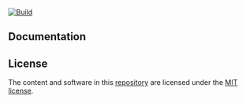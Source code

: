 [![Build](https://img.shields.io/github/actions/workflow/status/Googool/lcd/build.yml?branch=main&label=build&style=flat)](https://github.com/Googool/lcd/actions/workflows/build.yml)

## Documentation

## License
The content and software in this [repository](https://github.com/Googool/lcd) are licensed under the [MIT license](https://mit-license.org/).
